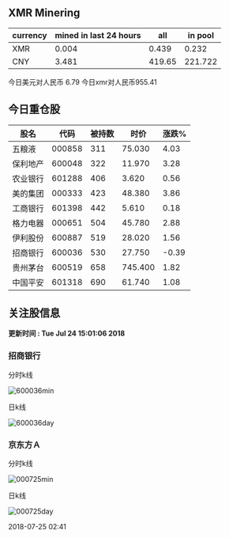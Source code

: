 ## XMR Minering

|currency|mined in last 24 hours|all|in pool|
|---|---|---|---|
|XMR|0.004|0.439|0.232|
|CNY|3.481|419.65|221.722|

今日美元对人民币 6.79	今日xmr对人民币955.41


## 今日重仓股 

|股名|代码|被持数|时价|涨跌%|
|---|---|---|---|---|
|五粮液|000858|311|75.030|4.03|
|保利地产|600048|322|11.970|3.28|
|农业银行|601288|406|3.620|0.56|
|美的集团|000333|423|48.380|3.86|
|工商银行|601398|442|5.610|0.18|
|格力电器|000651|504|45.780|2.88|
|伊利股份|600887|519|28.020|1.56|
|招商银行|600036|530|27.750|-0.39|
|贵州茅台|600519|658|745.400|1.82|
|中国平安|601318|690|61.740|1.08|

## 关注股信息
**更新时间 : Tue Jul 24 15:01:06 2018**
### 招商银行 
分时k线

![600036min](http://image.sinajs.cn/newchart/min/n/sh600036.gif)

日k线

![600036day](http://image.sinajs.cn/newchart/daily/n/sh600036.gif)

### 京东方Ａ 
分时k线

![000725min](http://image.sinajs.cn/newchart/min/n/sz000725.gif)

日k线

![000725day](http://image.sinajs.cn/newchart/daily/n/sz000725.gif)

2018-07-25 02:41
